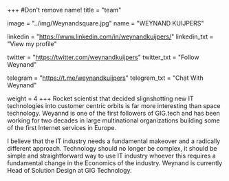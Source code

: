 +++
#Don't remove name!
title = "team"

image = "../img/Weynandsquare.jpg"
name = "WEYNAND KUIJPERS"

linkedin = "https://www.linkedin.com/in/weynandkuijpers/"
linkedin_txt = "View my profile"

twitter = "https://twitter.com/weynandkuijpers"
twitter_txt = "Follow Weynand"

telegram = "https://t.me/weynandkuijpers"
telegrem_txt = "Chat With Weynand"

weight = 4
+++
Rocket scientist that decided slignshotting new IT technologies into customer centric orbits is far more interesting than space technology.  Weyannd is one of the first followers of GIG.tech and has been working for two decades in large multinational organizations building some of the first Internet services in Europe.

I believe that the IT industry needs a fundamental makeover and a radically different approach. Technology should no longer be complex, it should be simple and straightforward way to use IT industry whoever this requires a fundamental change in the Economics of the industry. Weynand is currently Head of Solution Design at GIG Technology.
